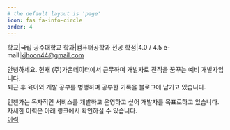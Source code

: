 ```yaml
---
# the default layout is 'page'
icon: fas fa-info-circle
order: 4
---
```



학교|국립 공주대학교
학과|컴퓨터공학과
전공 학점|4.0 / 4.5
e-mail|kjhoon44@gmail.com

안녕하세요. 현재 (주)가온데이터에서 근무하며 개발자로 전직을 꿈꾸는 예비 개발자입니다.<br>
퇴근 후 육아와 개발 공부를 병행하며 공부한 기록을 블로그에 남기고 있습니다.<br>

언젠가는 독자적인 서비스를 개발하고 운영하고 싶어 개발자를 목표로하고 있습니다.<br>
자세한 이력은 아래 링크에서 확인하실 수 있습니다.<br>
[이력](https://hoon1999.github.io/resume/)<br>